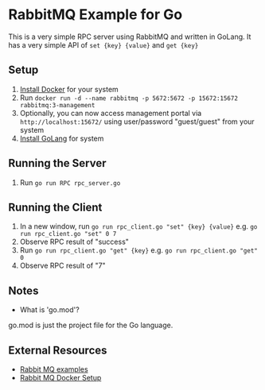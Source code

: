 # RabbitMQ Example for Go
This is a very simple RPC server using RabbitMQ and written in GoLang. It has a very simple API of `set {key} {value}` and `get {key}`
## Setup
1. [Install Docker](https://docs.docker.com/engine/install/) for your system
2. Run `docker run -d --name rabbitmq -p 5672:5672 -p 15672:15672 rabbitmq:3-management`
3. Optionally, you can now access management portal via `http://localhost:15672/` using user/password "guest/guest" from your system
4. [Install GoLang](https://go.dev/doc/install) for system

## Running the Server
1. Run `go run RPC rpc_server.go`

## Running the Client
1. In a new window, run `go run rpc_client.go "set" {key} {value}` e.g. `go run rpc_client.go "set" 0 7`
2. Observe RPC result of "success"
3. Run `go run rpc_client.go "get" {key}` e.g. `go run rpc_client.go "get" 0`
4. Observe RPC result of "7"

## Notes
- What is 'go.mod'?

go.mod is just the project file for the Go language.

## External Resources
- [Rabbit MQ examples](https://github.com/rabbitmq/rabbitmq-tutorials)
- [Rabbit MQ Docker Setup](https://www.svix.com/resources/guides/rabbitmq-docker-setup-guide/)
